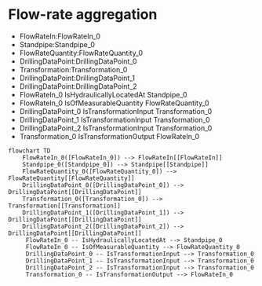 # Flow-rate aggregation
- FlowRateIn:FlowRateIn_0
- Standpipe:Standpipe_0
- FlowRateQuantity:FlowRateQuantity_0
- DrillingDataPoint:DrillingDataPoint_0
- Transformation:Transformation_0
- DrillingDataPoint:DrillingDataPoint_1
- DrillingDataPoint:DrillingDataPoint_2
- FlowRateIn_0 IsHydraulicallyLocatedAt Standpipe_0
- FlowRateIn_0 IsOfMeasurableQuantity FlowRateQuantity_0
- DrillingDataPoint_0 IsTransformationInput Transformation_0
- DrillingDataPoint_1 IsTransformationInput Transformation_0
- DrillingDataPoint_2 IsTransformationInput Transformation_0
- Transformation_0 IsTransformationOutput FlowRateIn_0
```mermaid
flowchart TD
	FlowRateIn_0([FlowRateIn_0]) --> FlowRateIn[[FlowRateIn]]
	Standpipe_0([Standpipe_0]) --> Standpipe[[Standpipe]]
	FlowRateQuantity_0([FlowRateQuantity_0]) --> FlowRateQuantity[[FlowRateQuantity]]
	DrillingDataPoint_0([DrillingDataPoint_0]) --> DrillingDataPoint[[DrillingDataPoint]]
	Transformation_0([Transformation_0]) --> Transformation[[Transformation]]
	DrillingDataPoint_1([DrillingDataPoint_1]) --> DrillingDataPoint[[DrillingDataPoint]]
	DrillingDataPoint_2([DrillingDataPoint_2]) --> DrillingDataPoint[[DrillingDataPoint]]
	 FlowRateIn_0 -- IsHydraulicallyLocatedAt --> Standpipe_0 
	 FlowRateIn_0 -- IsOfMeasurableQuantity --> FlowRateQuantity_0 
	 DrillingDataPoint_0 -- IsTransformationInput --> Transformation_0 
	 DrillingDataPoint_1 -- IsTransformationInput --> Transformation_0 
	 DrillingDataPoint_2 -- IsTransformationInput --> Transformation_0 
	 Transformation_0 -- IsTransformationOutput --> FlowRateIn_0 
```
